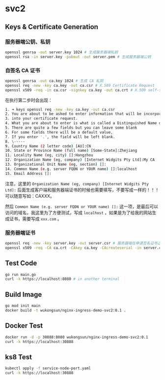 # svc2

## Keys & Certificate Generation
### 服务器端公钥、私钥

```bash
openssl genrsa -out server.key 1024 # 生成服务器端私钥 
openssl rsa -in server.key -pubout -out server.pem # 生成服务器端公钥 
```

### 自签名 CA 证书

```bash
openssl genrsa -out ca.key 1024 # 生成 CA 私钥 
openssl req -new -key ca.key -out ca.csr # X.509 Certificate Request 
openssl x509 -req -in ca.csr -signkey ca.key -out ca.crt # X.509 self-signCertificate
```

在执行第二步时会出现：

```bash
1. ➜ keys openssl req -new -key ca.key -out ca.csr 
2. You are about to be asked to enter information that will be incorporated 
3. into your certificate request. 
4. What you are about to enter is what is called a Distinguished Name or a DN. 
5. There are quite a few fields but you can leave some blank 
6. For some fields there will be a default value, 
7. If you enter '.', the field will be left blank. 
8. \----- 
9. Country Name (2 letter code) [AU]:CN 
10. State or Province Name (full name) [Some-State]:Zhejiang 
11. Locality Name (eg, city) []:Hangzhou 
12. Organization Name (eg, company) [Internet Widgits Pty Ltd]:My CA 
13. Organizational Unit Name (eg, section) []: 
14. Common Name (e.g. server FQDN or YOUR name) []:localhost 
15. Email Address []: 
```

注意，这里的 `Organization Name (eg, company) [Internet Widgits Pty Ltd]:` 后面生成客户端和服务器端证书的时候也需要填写，不要写成一样的！！！可以随意写如：CAXXX。

然后 `Common Name (e.g. server FQDN or YOUR name) []:` 这一项，是最后可以访问的域名，我这里为了方便测试，写成 `localhost` ，如果是为了给我的网站生成证书，需要写成 `xxx.com` 。

### 服务器端证书

```bash
openssl req -new -key server.key -out server.csr # 服务器端在申请签名证书之前创建自己的 CSR 文件 
openssl x509 -req -CA ca.crt -CAkey ca.key -CAcreateserial -in server.csr -out server.crt # 向自己的 CA 机构申请证书，签名过程需要 CA 的证书和私钥参与，最终颁发一个带有 CA 签名的证书 
```

## Test Code
```bash
go run main.go
curl -k https://localhost:8080 # in another terminal
```

## Build Image
```bash
go mod init main
docker build -t wukongsun/nginx-ingress-demo-svc2:0.1 .
```

## Docker Test
```bash
docker run -d -p 30888:8080 wukongsun/nginx-ingress-demo-svc2:0.1
curl -k https://localhost:30888
```

## ks8 Test
```bash
kubectl apply -f service-node-port.yaml
curl -k https://localhost:30888
```